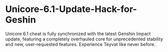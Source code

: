 # Unicore-6.1-Update-Hack-for-Geshin
Unicore 6.1 cheat is fully synchronized with the latest Genshin Impact update, featuring a completely overhauled core for unprecedented stability and new, user-requested features. Experience Teyvat like never before. 

